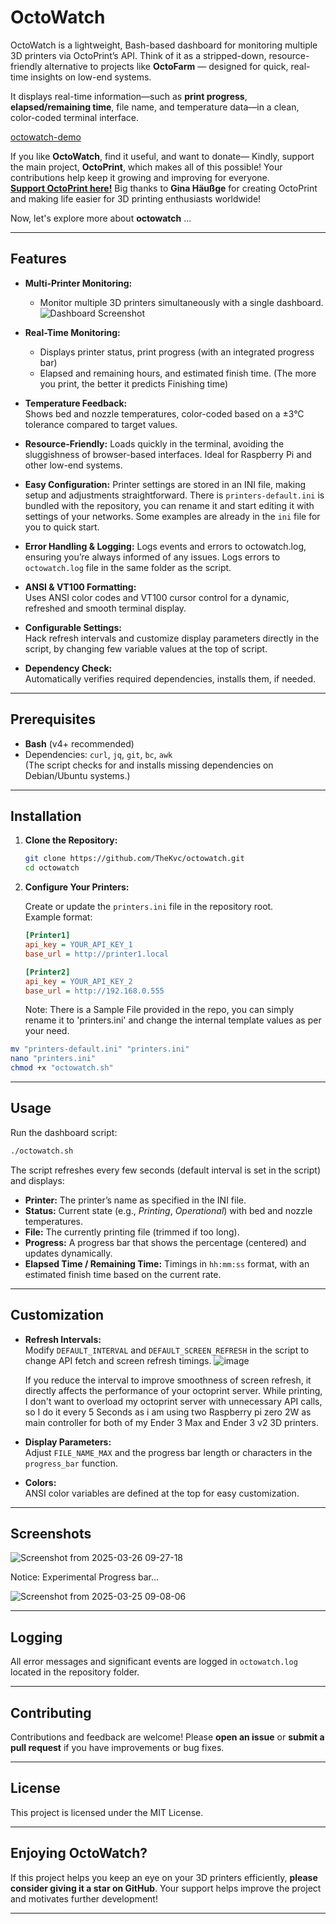 # OctoWatch

OctoWatch is a lightweight, Bash-based dashboard for monitoring multiple 3D printers via OctoPrint’s API. Think of it as a stripped-down, resource-friendly alternative to projects like **OctoFarm** — designed for quick, real-time insights on low-end systems.

It displays real-time information—such as **print progress**, **elapsed/remaining time**, file name, and temperature data—in a clean, color-coded terminal interface.

[octowatch-demo](https://github.com/user-attachments/assets/f581abbe-ed32-4a55-901b-e1e54059282a)

If you like **OctoWatch**, find it useful, and want to donate— Kindly, support the main project, **OctoPrint**, which makes all of this possible! Your contributions help keep it growing and improving for everyone.  
[**Support OctoPrint here!**](https://octoprint.org/support-octoprint/)
Big thanks to **Gina Häußge** for creating OctoPrint and making life easier for 3D printing enthusiasts worldwide!

Now, let's explore more about **octowatch** ...

---

## Features

- **Multi-Printer Monitoring:**
  - Monitor multiple 3D printers simultaneously with a single dashboard.
    ![Dashboard Screenshot](https://github.com/user-attachments/assets/7fa24bea-467f-415f-94b8-a197bb728918)

- **Real-Time Monitoring:**  
  - Displays printer status, print progress (with an integrated progress bar)
  - Elapsed and remaining hours, and estimated finish time. (The more you print, the better it predicts Finishing time)
- **Temperature Feedback:**  
  Shows bed and nozzle temperatures, color-coded based on a ±3°C tolerance compared to target values.
- **Resource-Friendly:**
  Loads quickly in the terminal, avoiding the sluggishness of browser-based interfaces. Ideal for Raspberry Pi and other low-end systems.
- **Easy Configuration:**
  Printer settings are stored in an INI file, making setup and adjustments straightforward. There is `printers-default.ini` is bundled with the repository, you can rename it and start editing it with settings of your networks. Some examples are already in the `ini` file for you to quick start.
- **Error Handling & Logging:**
  Logs events and errors to octowatch.log, ensuring you’re always informed of any issues. Logs errors to `octowatch.log` file in the same folder as the script.
- **ANSI & VT100 Formatting:**  
  Uses ANSI color codes and VT100 cursor control for a dynamic, refreshed and smooth terminal display.
- **Configurable Settings:**  
  Hack refresh intervals and customize display parameters directly in the script, by changing few variable values at the top of script.
- **Dependency Check:**  
  Automatically verifies required dependencies, installs them, if needed.

---

## Prerequisites

- **Bash** (v4+ recommended)
- Dependencies: `curl`, `jq`, `git`, `bc`, `awk`  
  (The script checks for and installs missing dependencies on Debian/Ubuntu systems.)

---

## Installation

1. **Clone the Repository:**

   ```bash
   git clone https://github.com/TheKvc/octowatch.git
   cd octowatch
   ```

2. **Configure Your Printers:**

   Create or update the `printers.ini` file in the repository root.  
   Example format:
   ```ini
   [Printer1]
   api_key = YOUR_API_KEY_1
   base_url = http://printer1.local

   [Printer2]
   api_key = YOUR_API_KEY_2
   base_url = http://192.168.0.555
   ```
   Note: There is a Sample File provided in the repo, you can simply rename it to 'printers.ini' and change the internal template values as per your need.

   
  ```bash
  mv "printers-default.ini" "printers.ini"
  nano "printers.ini"
  chmod +x "octowatch.sh"
  ```

---

## Usage

Run the dashboard script:

```bash
./octowatch.sh
```

The script refreshes every few seconds (default interval is set in the script) and displays:

- **Printer:** The printer’s name as specified in the INI file.
- **Status:** Current state (e.g., *Printing*, *Operational*) with bed and nozzle temperatures.
- **File:** The currently printing file (trimmed if too long).
- **Progress:** A progress bar that shows the percentage (centered) and updates dynamically.
- **Elapsed Time / Remaining Time:** Timings in `hh:mm:ss` format, with an estimated finish time based on the current rate.

---

## Customization

- **Refresh Intervals:**  
  Modify `DEFAULT_INTERVAL` and `DEFAULT_SCREEN_REFRESH` in the script to change API fetch and screen refresh timings.
  ![image](https://github.com/user-attachments/assets/5288e327-49a4-4289-beae-50e050e3276c)

  If you reduce the interval to improve smoothness of screen refresh, it directly affects the performance of your octoprint server.
  While printing, I don't want to overload my octoprint server with unnecessary API calls, so I do it every 5 Seconds as i am using two Raspberry pi zero 2W as main controller for both of my Ender 3 Max and Ender 3 v2 3D printers.
  
- **Display Parameters:**  
  Adjust `FILE_NAME_MAX` and the progress bar length or characters in the `progress_bar` function.
- **Colors:**  
  ANSI color variables are defined at the top for easy customization.

---

## Screenshots

![Screenshot from 2025-03-26 09-27-18](https://github.com/user-attachments/assets/b0d7330e-ffbe-4951-a45f-5b17c5466e76)

Notice: Experimental Progress bar... 

![Screenshot from 2025-03-25 09-08-06](https://github.com/user-attachments/assets/83ac708e-15fb-48d9-9a18-1adbb43281a2)

---

## Logging

All error messages and significant events are logged in `octowatch.log` located in the repository folder.

---

## Contributing

Contributions and feedback are welcome! Please **open an issue** or **submit a pull request** if you have improvements or bug fixes.

---

## License

This project is licensed under the MIT License. 

---

## Enjoying OctoWatch?

If this project helps you keep an eye on your 3D printers efficiently, **please consider giving it a star on GitHub**. Your support helps improve the project and motivates further development!

---
